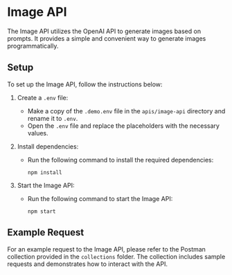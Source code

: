 # Image API

The Image API utilizes the OpenAI API to generate images based on prompts. It provides a simple and convenient way to generate images programmatically.

## Setup

To set up the Image API, follow the instructions below:

1. Create a `.env` file:
   - Make a copy of the `.demo.env` file in the `apis/image-api` directory and rename it to `.env`.
   - Open the `.env` file and replace the placeholders with the necessary values.

2. Install dependencies:
   - Run the following command to install the required dependencies:
     ```
     npm install
     ```

3. Start the Image API:
   - Run the following command to start the Image API:
     ```
     npm start
     ```

## Example Request

For an example request to the Image API, please refer to the Postman collection provided in the `collections` folder. The collection includes sample requests and demonstrates how to interact with the API.
